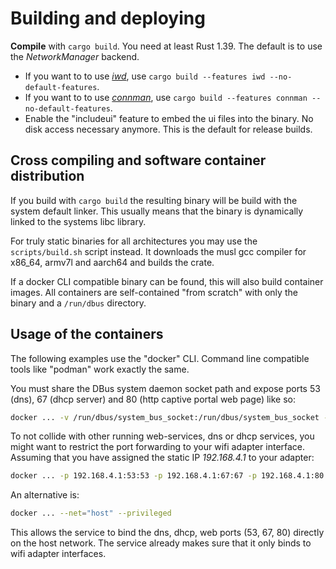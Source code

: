 # Building and deploying

**Compile** with `cargo build`. You need at least Rust 1.39.
The default is to use the *NetworkManager* backend.
- If you want to to use [*iwd*](https://wiki.archlinux.org/index.php/Iwd), use `cargo build --features iwd --no-default-features`.
- If you want to to use [*connman*](https://01.org/connman/documentation), use `cargo build --features connman --no-default-features`. 
- Enable the "includeui" feature to embed the ui files into the binary.
  No disk access necessary anymore. This is the default for release builds.
  
## Cross compiling and software container distribution

If you build with `cargo build` the resulting binary will be
build with the system default linker. This usually means that
the binary is dynamically linked to the systems libc library.

For truly static binaries for all architectures you may use
the `scripts/build.sh` script instead. It downloads the musl gcc
compiler for x86_64, armv7l and aarch64 and builds the crate.

If a docker CLI compatible binary can be found, this will also
build container images.
All containers are self-contained "from scratch" with only the binary and
a `/run/dbus` directory.

## Usage of the containers

The following examples use the "docker" CLI.
Command line compatible tools like "podman" work exactly the same.

You must share the DBus system daemon socket path and expose ports
53 (dns), 67 (dhcp server) and 80 (http captive portal web page) like so:
 
```sh
docker ... -v /run/dbus/system_bus_socket:/run/dbus/system_bus_socket -p 53:53 -p 67:67 -p 80:80
```

To not collide with other running web-services, dns or dhcp services,
you might want to restrict the port forwarding to your wifi adapter interface.
Assuming that you have assigned the static IP *192.168.4.1* to your adapter:

```sh
docker ... -p 192.168.4.1:53:53 -p 192.168.4.1:67:67 -p 192.168.4.1:80:80
```

An alternative is:

```sh
docker ... --net="host" --privileged
```

This allows the service to bind the dns, dhcp, web ports (53, 67, 80)
directly on the host network. The service already makes sure that it only
binds to wifi adapter interfaces.